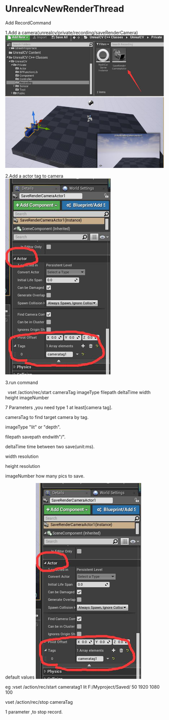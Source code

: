# UnrealcvNewRenderThread
Add RecordCommand


1.Add a camera(unrealcv/private/recording/saveRenderCamera)
![](Docs/CameraPic.png)
![](Docs/cameraPic2.png)

2.Add a actor tag to camera
![](Docs/tagPic.png)

3.run command



 
vset /action/rec/start cameraTag imageType filepath deltaTime width height imageNumber

7 Parameters ,you need type 1 at least[camera tag].




cameraTag                               to find target camera by tag. 

imageType                                "lit" or "depth".

filepath                                savepath endwith"/".

deltaTime                               time between two save(unit:ms).

width                                    resolution

height                                   resolution

imageNumber                             how many pics to save.


default values
![](Docs/tagPic.png)


eg :vset /action/rec/start cameratag1 lit F:/Myproject/Saved/ 50 1920 1080 100




vset /action/rec/stop cameraTag

1 parameter ,to stop record.
